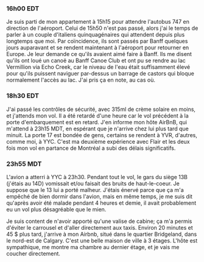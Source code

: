 ### 16h00 EDT
Je suis parti de mon appartement à 15h15 pour attendre l'autobus 747 en direction de l'aéroport. Celui de 15h50 n'est pas passé, alors j'ai le temps de parler à un couple d'italiens quinquagénaires qui attendent depuis plus longtemps que moi. Par coïncidence, ils sont passés par Banff quelques jours auparavant et se rendent maintenant à l'aéroport pour retourner en Europe. Je leur demande ce qu'ils avaient aimé faire à Banff. Ils me disent qu'ils ont loué un canoë au Banff Canoe Club et ont pu se rendre au lac Vermillion via Echo Creek, car le niveau de l'eau était suffisamment élevé pour qu'ils puissent naviguer par-dessus un barrage de castors qui bloque normalement l'accès au lac. J'ai pris ça en note, au cas où.

### 18h30 EDT
J'ai passé les contrôles de sécurité, avec 315ml de crème solaire en moins, et j'attends mon vol. Il a été retardé d'une heure car le vol précédent à la porte d'embarquement est en retard. J'en informe mon hôte AirBnB, qui m'attend à 23h15 MDT, en espérant que je n'arrive chez lui plus tard que minuit. La porte 17 est bondée de gens, certains se rendent à YVR, d'autres, comme moi, à YYC. C'est ma deuxième expérience avec Flair et les deux fois mon vol en partance de Montréal a subi des délais significatifs.

### 23h55 MDT
L'avion a atterri à YYC à 23h30. Pendant tout le vol, le gars du siège 13B (j'étais au 14D) vomissait et/ou faisait des bruits de haut-le-coeur. Je suppose que le 13 lui a porté malheur. J'étais énervé parce que ça m'a empêché de bien dormir dans l'avion, mais en même temps, je me suis dit qu'après avoir été malade pendant 4 heures et demie, il avait probablement eu un vol plus désagréable que le mien.

Je suis content de n'avoir apporté qu'une valise de cabine; ça m'a permis d'éviter le carrousel et d'aller directement aux taxis. Environ 20 minutes et 45 $ plus tard, j'arrive à mon Airbnb, situé dans le quartier Bridgeland, dans le nord-est de Calgary. C'est une belle maison de ville à 3 étages. L'hôte est sympathique, me montre ma chambre au dernier étage, et je vais me coucher directement.

